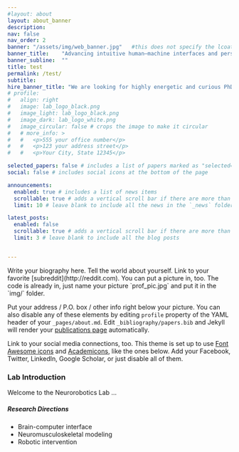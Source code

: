 ```yaml
---
#layout: about
layout: about_banner
description:
nav: false
nav_order: 2
banner: "/assets/img/web_banner.jpg"   #this does not specify the lcoation of top banner, the lcoation need to be set in _custom this just can not be empty.
banner_title:    "Advancing intuitive human–machine interfaces and personalized robotic interventions through interdisciplinary innovation"
banner_subline:  ""
title: test
permalink: /test/
subtitle:
hire_banner_title: "We are looking for highly energetic and curious PhD students with a background in Robotics, Computer Science, Mechatronics and Control Engineering (zhenhong.li@manchester.ac.uk)"
# profile:
#   align: right
#   image: lab_logo_black.png
#   image_light: lab_logo_black.png
#   image_dark: lab_logo_white.png
#   image_circular: false # crops the image to make it circular
#   # more_info: >
#   #   <p>555 your office number</p>
#   #   <p>123 your address street</p>
#   #   <p>Your City, State 12345</p>

selected_papers: false # includes a list of papers marked as "selected={true}"
social: false # includes social icons at the bottom of the page

announcements:
  enabled: true # includes a list of news items
  scrollable: true # adds a vertical scroll bar if there are more than 3 news items
  limit: 10 # leave blank to include all the news in the `_news` folder

latest_posts:
  enabled: false
  scrollable: true # adds a vertical scroll bar if there are more than 3 new posts items
  limit: 3 # leave blank to include all the blog posts


---
```




<div data-aos="fade-up">
  Write your biography here. Tell the world about yourself. Link to your favorite [subreddit](http://reddit.com). You can put a picture in, too. The code is already in, just name your picture `prof_pic.jpg` and put it in the `img/` folder.

  Put your address / P.O. box / other info right below your picture. You can also disable any of these elements by editing `profile` property of the YAML header of your `_pages/about.md`. Edit `_bibliography/papers.bib` and Jekyll will render your [publications page](/al-folio/publications/) automatically.

  Link to your social media connections, too. This theme is set up to use [Font Awesome icons](https://fontawesome.com/) and [Academicons](https://jpswalsh.github.io/academicons/), like the ones below. Add your Facebook, Twitter, LinkedIn, Google Scholar, or just disable all of them.
</div>


<div data-aos="fade-up">
  <h3>Lab Introduction</h3>
  <p>Welcome to the Neurorobotics Lab ...</p>
</div>

<div data-aos="fade-left">
  <h5>Research Directions</h5>
  <ul>
    <li>Brain-computer interface</li>
    <li>Neuromusculoskeletal modeling</li>
    <li>Robotic intervention</li>
  </ul>
</div>



<!-- Swiper CSS -->
<link rel="stylesheet" href="https://cdn.jsdelivr.net/npm/swiper/swiper-bundle.min.css"/>



<script src="https://cdn.jsdelivr.net/npm/swiper/swiper-bundle.min.js"></script>
<script>
  var swiper = new Swiper('.mySwiper', {
    effect: 'fade',
    fadeEffect: {
      crossFade: true
    },
    loop: true,
    autoplay: {
      delay: 3000,
      disableOnInteraction: false
    },
    pagination: {
      el: '.swiper-pagination',
      clickable: true
    },
    navigation: {
      nextEl: '.swiper-button-next',
      prevEl: '.swiper-button-prev'
    }
  });
</script>


<link href="https://cdn.jsdelivr.net/npm/aos@2.3.4/dist/aos.css" rel="stylesheet">


<script src="https://cdn.jsdelivr.net/npm/aos@2.3.4/dist/aos.js"></script>
<script>
  AOS.init();
</script>